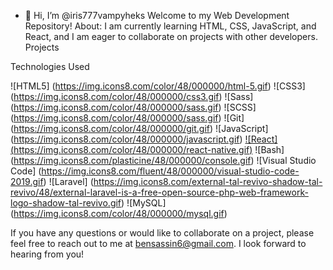 - 👋 Hi, I’m @iris777vampyheks
Welcome to my Web Development Repository!
About:
 I am currently learning HTML, CSS, JavaScript, and React, and I am eager to collaborate on projects with other developers.
Projects

Technologies Used

![HTML5] (https://img.icons8.com/color/48/000000/html-5.gif)
![CSS3] (https://img.icons8.com/color/48/000000/css3.gif)
![Sass] (https://img.icons8.com/color/48/000000/sass.gif)
![SCSS] (https://img.icons8.com/color/48/000000/sass.gif)
![Git] (https://img.icons8.com/color/48/000000/git.gif)
![JavaScript] (https://img.icons8.com/color/48/000000/javascript.gif)
[![React] (https://img.icons8.com/color/48/000000/react-native.gif)](https://icons8.com/icon/t5K2CR8feVdX/react)
![Bash] (https://img.icons8.com/plasticine/48/000000/console.gif)
![Visual Studio Code] (https://img.icons8.com/fluent/48/000000/visual-studio-code-2019.gif)
![Laravel] (https://img.icons8.com/external-tal-revivo-shadow-tal-revivo/48/external-laravel-is-a-free-open-source-php-web-framework-logo-shadow-tal-revivo.gif)
![MySQL] (https://img.icons8.com/color/48/000000/mysql.gif)



If you have any questions or would like to collaborate on a project, please feel free to reach out to me at bensassin6@gmail.com. I look forward to hearing from you!
